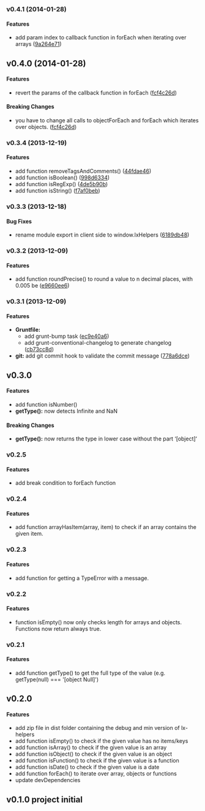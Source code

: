 <a name="v0.4.1"></a>
### v0.4.1 (2014-01-28)


#### Features

* add param index to callback function in forEach when iterating over arrays ([9a264e71](https://github.com/litixsoft/lx-helpers/commit/9a264e7186550b8291088c7908ba420dc563636a))

<a name="v0.4.0"></a>
## v0.4.0 (2014-01-28)


#### Features

* revert the params of the callback function in forEach ([fcf4c26d](https://github.com/litixsoft/lx-helpers/commit/fcf4c26d1e2b830b9b8f37c8024c34ff3ade3659))

#### Breaking Changes

* you have to change all calls to objectForEach and forEach which iterates over objects.
 ([fcf4c26d](https://github.com/litixsoft/lx-helpers/commit/fcf4c26d1e2b830b9b8f37c8024c34ff3ade3659))

<a name="v0.3.4"></a>
### v0.3.4 (2013-12-19)


#### Features

* add function removeTagsAndComments() ([44fdae46](https://github.com/litixsoft/lx-helpers/commit/44fdae4663e30a15fa03df8ff2a346454560bd23))
* add function isBoolean() ([998d6334](https://github.com/litixsoft/lx-helpers/commit/998d6334084dc482be8b433e8e0d89a782c2abf1))
* add function isRegExp() ([4de5b90b](https://github.com/litixsoft/lx-helpers/commit/4de5b90b8b340b15684c2b3c98b95db14a46702c))
* add function isString() ([f7af0beb](https://github.com/litixsoft/lx-helpers/commit/f7af0beb270a3590913dd0364c5b7f2cfa6376ff))

<a name="v0.3.3"></a>
### v0.3.3 (2013-12-18)


#### Bug Fixes

* rename module export in client side to window.lxHelpers ([6189db48](https://github.com/litixsoft/lx-helpers/commit/6189db481ab15ff9fb5be87f1f65a7090a342b30))

<a name="v0.3.2"></a>
### v0.3.2 (2013-12-09)


#### Features

* add function roundPrecise() to round  a value to n decimal places, with 0.005 be ([e9660ee6](https://github.com/litixsoft/lx-helpers/commit/e9660ee6502a61ca142646cfe6e9e3a364fb9107))

<a name="v0.3.1"></a>
### v0.3.1 (2013-12-09)


#### Features

* **Gruntfile:**
  * add grunt-bump task ([ec9e40a6](https://github.com/litixsoft/lx-helpers/commit/ec9e40a668c992bb5f5502ea482889290d1694e8))
  * add grunt-conventional-changelog to generate changelog ([cb73cc8d](https://github.com/litixsoft/lx-helpers/commit/cb73cc8d5c05eec39a0e8dada5b8a1ae27e34369))
* **git:** add git commit hook to validate the commit message ([778a6dce](https://github.com/litixsoft/lx-helpers/commit/778a6dce68298d4dfb30108b2aa1f5ffe1a7f30c))

## v0.3.0
#### Features
* add function isNumber()
* **getType():** now detects Infinite and NaN

#### Breaking Changes
* **getType():** now returns the type in lower case without the part ‘[object]‘

### v0.2.5
#### Features
* add break condition to forEach function

### v0.2.4
#### Features
* add function arrayHasItem(array, item) to check if an array contains the given item.

### v0.2.3
#### Features
* add function for getting a TypeError with a message.

### v0.2.2
#### Features
* function isEmpty() now only checks length for arrays and objects. Functions now return always true.

### v0.2.1
#### Features
* add function getType() to get the full type of the value (e.g. getType(null) === '[object Null]')

## v0.2.0
#### Features
* add zip file in dist folder containing the debug and min version of lx-helpers
* add function isEmpty() to check if the given value has no items/keys
* add function isArray() to check if the given value is an array
* add function isObject() to check if the given value is an object
* add function isFunction() to check if the given value is a function
* add function isDate() to check if the given value is a date
* add function forEach() to iterate over array, objects or functions
* update devDependencies

## v0.1.0 project initial